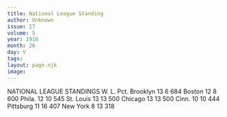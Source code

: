 ```yaml
---
title: National League Standing
author: Unknown
issue: 17
volume: 5
year: 1916
month: 20
day: V
tags:
layout: page.njk
image:
---
```

NATIONAL LEAGUE STANDINGS   			W. L. Pct.   Brooklyn		13  6 684   Boston		12  8 600   Phila. 		12 10 545   St. Louis		13 13 500   Chicago		13 13 500   Cinn.			10 10 444   Pittsburg		11 16 407   New York		 8  13 318   




